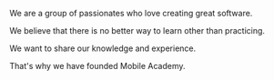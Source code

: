 We are a group of passionates who love creating great software.

We believe that there is no better way to learn other than practicing.

We want to share our knowledge and experience.

That's why we have founded Mobile Academy.
